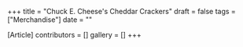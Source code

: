 +++
title = "Chuck E. Cheese's Cheddar Crackers"
draft = false
tags = ["Merchandise"]
date = ""

[Article]
contributors = []
gallery = []
+++